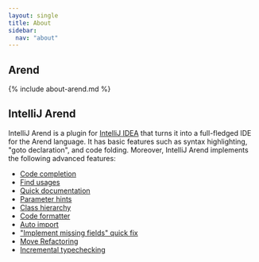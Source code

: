 ```yaml
---
layout: single
title: About
sidebar:
  nav: "about"
---
```


## Arend

{% include about-arend.md %}

## IntelliJ Arend

IntelliJ Arend is a plugin for [IntelliJ IDEA](https://www.jetbrains.com/idea/) that turns it into a full-fledged IDE for the Arend language.
It has basic features such as syntax highlighting, "goto declaration", and code folding.
Moreover, IntelliJ Arend implements the following advanced features:

* [Code completion](/intellij-features/#code-completion)
* [Find usages](/intellij-features/#find-usages)
* [Quick documentation](/intellij-features/#quick-documentation)
* [Parameter hints](/intellij-features/#parameter-hints)
* [Class hierarchy](/intellij-features/#class-hierarchy)
* [Code formatter](/intellij-features/#code-formatter)
* [Auto import](/intellij-features/#auto-import)
* ["Implement missing fields" quick fix](/intellij-features/#implement-missing-fields)
* [Move Refactoring](/intellij-features/#move-refactoring)
* [Incremental typechecking](/intellij-features/#typechecking)

